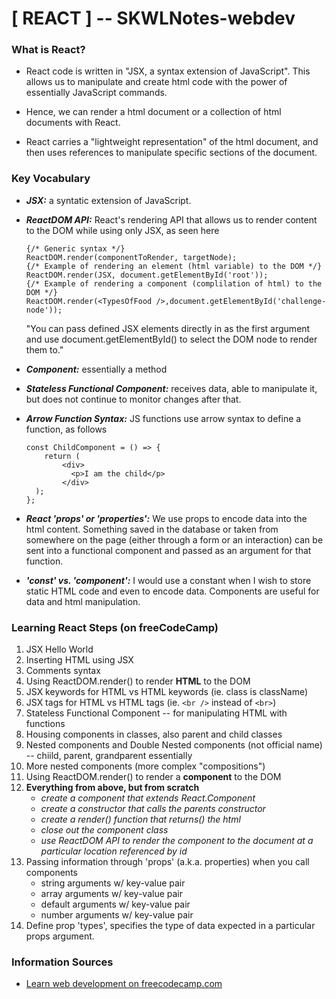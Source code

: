 # [ REACT ] -- SKWLNotes-webdev

### What is React?
* React code is written in "JSX, a syntax extension of JavaScript". This allows us to manipulate and create html code with the power of essentially JavaScript commands.
* Hence, we can render a html document or a collection of html documents with React.

* React carries a "lightweight representation" of the html document, and then uses references to manipulate specific sections of the document.	

### Key Vocabulary
* ***JSX:*** a syntatic extension of JavaScript.
* ***ReactDOM API:*** React's rendering API that allows us to render content to the DOM while using only JSX, as seen here
	
	```
	{/* Generic syntax */}
	ReactDOM.render(componentToRender, targetNode);
	{/* Example of rendering an element (html variable) to the DOM */}
	ReactDOM.render(JSX, document.getElementById('root'));
	{/* Example of rendering a component (complilation of html) to the DOM */}
	ReactDOM.render(<TypesOfFood />,document.getElementById('challenge-node'));
	```
	"You can pass defined JSX elements directly in as the first argument and use document.getElementById() to select the DOM node to render them to."
* ***Component:*** essentially a method
* ***Stateless Functional Component:*** receives data, able to manipulate it, but does not continue to monitor changes after that.
* ***Arrow Function Syntax:*** JS functions use arrow syntax to define a function, as follows
	
	```
	const ChildComponent = () => {
		return (
		    <div>
		      <p>I am the child</p>
		    </div>
	  );
	};
	```
* ***React 'props' or 'properties':*** We use props to encode data into the html content. Something saved in the database or taken from somewhere on the page (either through a form or an interaction) can be sent into a functional component and passed as an argument for that function.
* ***'const' vs. 'component':***  I would use a constant when I wish to store static HTML code and even to encode data. Components are useful for data and html manipulation.

### Learning React Steps (on freeCodeCamp)
1. JSX Hello World
2. Inserting HTML using JSX
3. Comments syntax
4. Using ReactDOM.render() to render **HTML** to the DOM
5. JSX keywords for HTML vs HTML keywords (ie. class is className)
6. JSX tags for HTML vs HTML tags (ie. `<br />` instead of `<br>`)
7. Stateless Functional Component -- for manipulating HTML with functions
8. Housing components in classes, also parent and child classes
9. Nested components and Double Nested components (not official name) -- chiild, parent, grandparent essentially
10. More nested components (more complex "compositions")
11. Using ReactDOM.render() to render a **component** to the DOM
12. **Everything from above, but from scratch**
	* _create a component that extends React.Component_
	* _create a constructor that calls the parents constructor_
	* _create a render() function that returns() the html_
	* _close out the component class_
	* _use ReactDOM API to render the component to the document at a particular location referenced by id_
13. Passing information through 'props' (a.k.a. properties) when you call components
	* string arguments w/ key-value pair
	* array arguments w/ key-value pair
	* default arguments w/ key-value pair
	* number arguments w/ key-value pair
14. Define prop 'types', specifies the type of data expected in a particular props argument.

### Information Sources
* [Learn web development on freecodecamp.com](https://www.freecodecamp.org/learn/)